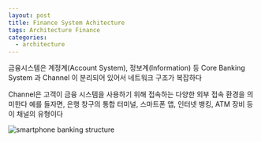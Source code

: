 ```yaml
---
layout: post
title: Finance System Achitecture
tags: Architecture Finance
categories:
  - architecture
---
```


금융시스템은 계정계(Account System), 정보계(Information) 등 Core Banking System 과 Channel 이 분리되어 있어서 네트워크 구조가 복잡하다

Channel은 고객이 금융 시스템을 사용하기 위해 접속하는 다양한 외부 접속 환경을 의미한다
예를 들자면, 은행 창구의 통합 터미널, 스마트폰 앱, 인터넷 뱅킹, ATM 장비 등이 채널의 유형이다

![smartphone banking structure](http://i.imgur.com/vyOJkyP.png)

